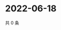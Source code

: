 # 2022-06-18

共 0 条

<!-- BEGIN WEIBO -->
<!-- 最后更新时间 Sat Jun 18 2022 01:17:02 GMT+0800 (China Standard Time) -->

<!-- END WEIBO -->
